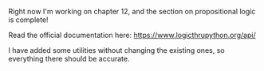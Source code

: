 Right now I'm working on chapter 12, and the section on propositional logic is complete!

Read the official documentation here: https://www.logicthrupython.org/api/

I have added some utilities without changing the existing ones, so everything there should be accurate.
